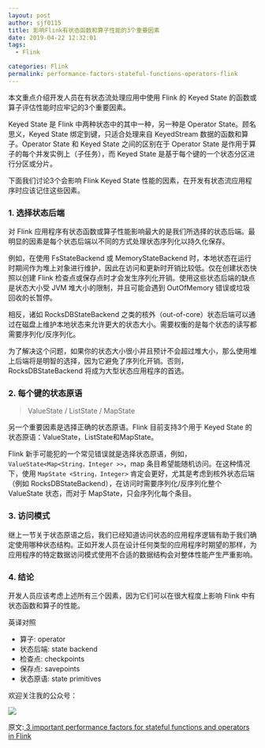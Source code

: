 ```yaml
---
layout: post
author: sjf0115
title: 影响Flink有状态函数和算子性能的3个重要因素
date: 2019-04-22 12:32:01
tags:
  - Flink

categories: Flink
permalink: performance-factors-stateful-functions-operators-flink
---
```


本文重点介绍开发人员在有状态流处理应用中使用 Flink 的 Keyed State 的函数或算子评估性能时应牢记的3个重要因素。

Keyed State 是 Flink 中两种状态中的其中一种，另一种是 Operator State。顾名思义，Keyed State 绑定到键，只适合处理来自 KeyedStream 数据的函数和算子。Operator State 和 Keyed State 之间的区别在于 Operator State 是作用于算子的每个并发实例上（子任务），而 Keyed State 是基于每个键的一个状态分区进行分区或分片。

下面我们讨论3个会影响 Flink Keyed State 性能的因素，在开发有状态流应用程序时应该记住这些因素。

### 1. 选择状态后端

对 Flink 应用程序有状态函数或算子性能影响最大的是我们所选择的状态后端。最明显的因素是每个状态后端以不同的方式处理状态序列化以持久化保存。

例如，在使用 FsStateBackend 或 MemoryStateBackend 时，本地状态在运行时期间作为堆上对象进行维护，因此在访问和更新时开销比较低。仅在创建状态快照以创建 Flink 检查点或保存点时才会发生序列化开销。使用这些状态后端的缺点是状态大小受 JVM 堆大小的限制，并且可能会遇到 OutOfMemory 错误或垃圾回收的长暂停。

相反，诸如 RocksDBStateBackend 之类的核外（out-of-core）状态后端可以通过在磁盘上维护本地状态来允许更大的状态大小。需要权衡的是每个状态的读写都需要序列化/反序列化。

为了解决这个问题，如果你的状态大小很小并且预计不会超过堆大小，那么使用堆上后端将是明智的选择，因为它避免了序列化开销。否则，RocksDBStateBackend 将成为大型状态应用程序的首选。

### 2. 每个键的状态原语

> ValueState / ListState / MapState

另一个重要因素是选择正确的状态原语。Flink 目前支持3个用于 Keyed State 的状态原语：ValueState，ListState和MapState。

Flink 新手可能犯的一个常见错误就是选择状态原语，例如，`ValueState<Map<String，Integer >>`，map 条目希望能随机访问。在这种情况下，使用 `MapState <String，Integer>` 肯定会更好，尤其是考虑到核外状态后端（例如 RocksDBStateBackend），在访问时需要序列化/反序列化整个 ValueState 状态，而对于 MapState，只会序列化每个条目。

### 3. 访问模式

继上一节关于状态原语之后，我们已经知道访问状态的应用程序逻辑有助于我们确定使用哪种状态结构。正如开发人员在设计任何类型的应用程序时期望的那样，为应用程序的特定数据访问模式使用不合适的数据结构会对整体性能产生严重影响。

### 4. 结论

开发人员应该考虑上述所有三个因素，因为它们可以在很大程度上影响 Flink 中有状态函数和算子的性能。

英译对照
- 算子: operator
- 状态后端: state backend
- 检查点: checkpoints
- 保存点: savepoints
- 状态原语: state primitives

欢迎关注我的公众号：

![](https://github.com/sjf0115/PubLearnNotes/blob/master/image/Other/%E5%85%AC%E4%BC%97%E5%8F%B7.jpg?raw=true)

原文:[
3 important performance factors for stateful functions and operators in Flink](https://www.ververica.com/blog/performance-factors-stateful-functions-operators-flink)
